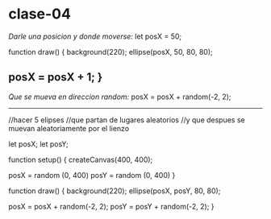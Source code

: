 # clase-04

_Darle una posicion y donde moverse:_
let posX = 50;

function draw() {
  background(220);
  ellipse(posX, 50, 80, 80);
  
  posX = posX + 1;
}
----------------------------

_Que se mueva en direccion random:_
posX = posX + random(-2, 2);

----------------------------
//hacer 5 elipses
//que partan de lugares aleatorios
//y que despues se muevan aleatoriamente por el lienzo

let posX;
let posY;

function setup() {
  createCanvas(400, 400);
  
  posX = random (0, 400)
  posY = random (0, 400)
}

function draw() {
  background(220);
  ellipse(posX, posY, 80, 80);
  
  posX = posX + random(-2, 2);
  posY = posY + random(-2, 2);
}
